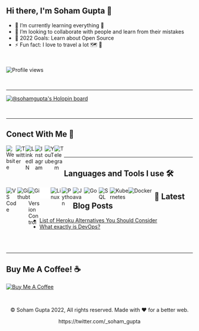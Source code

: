 <!--
**gupta-soham/gupta-soham** is a ✨ _special_ ✨ repository because its `README.md` (this file) appears on your GitHub profile.

Here are some ideas to get you started:

- 🔭 I’m currently working on ...
- 🌱 I’m currently learning ...
- 👯 I’m looking to collaborate on ...
- 🤔 I’m looking for help with ...
- 💬 Ask me about ...
- 📫 How to reach me: ...
- 😄 Pronouns: ...
- ⚡ Fun fact: ...
-->
##  **Hi there, I'm Soham Gupta 👋**
- 🌱 I’m currently learning everything 🤣
- 👯 I’m looking to collaborate with people and learn from their mistakes
- 🥅 2022 Goals: Learn about Open Source
- ⚡ Fun fact: I love to travel a lot 🗺️ 🛫

<br/>

![Profile views](https://gpvc.arturio.dev/gupta-soham) 
<!-- ![Github Followers](https://img.shields.io/github/followers/gupta-soham?label=Followers&logo=GitHub&style=for-the-badge) -->
<br/>
<hr>

[![@sohamgupta's Holopin board](https://holopin.me/sohamgupta)](https://holopin.io/@sohamgupta)

<br/>
<hr>

##  **Conect With Me 💬**

<!-- [<img align="left" alt="Github" width="100px" src="https://img.shields.io/badge/GitHub-%2312100E.svg?&style=for-the-badge&logo=Github&logoColor=white" />][github]  -->

[<img align="left" alt="Website" width="26px" src="https://cdn-icons-png.flaticon.com/512/2721/2721725.png" />][website] 

[<img align="left" alt="Twitter" width="26px" src="https://cdn-icons-png.flaticon.com/512/725/725311.png" />][twitter] 

[<img align="left" alt="LinkedIN" width="26px" src="https://cdn-icons-png.flaticon.com/512/2504/2504923.png" />][linkedin]

[<img align="left" alt="Instagram" width="26px" src="https://cdn-icons-png.flaticon.com/512/1409/1409946.png" />][instagram] 

[<img align="left" alt="YouTube" width="26px" src="https://cdn-icons-png.flaticon.com/512/1383/1383260.png" />][youtube]

[<img align="left" alt="Telegram" width="26px" src="https://cdn-icons-png.flaticon.com/512/3670/3670070.png" />][telegram]

<br/>
<hr>

##  **Languages and Tools I use 🛠️**
<img align="left" alt="VS Code" width="30px" src="https://camo.githubusercontent.com/5fa137d222dde7b69acd22c6572a065ce3656e6ffa1f5e88c1b5c7a935af3cc6/68747470733a2f2f63646e2e6a7364656c6976722e6e65742f67682f64657669636f6e732f64657669636f6e2f69636f6e732f7673636f64652f7673636f64652d6f726967696e616c2e737667" />

<img align="left" alt="Github" width="30px" src="https://cdn-icons-png.flaticon.com/512/919/919847.png" />

<img align="left" alt="Git Version Control" width="30px" src="https://camo.githubusercontent.com/dc9e7e657b4cd5ba7d819d1a9ce61434bd0ddbb94287d7476b186bd783b62279/68747470733a2f2f63646e2e6a7364656c6976722e6e65742f67682f64657669636f6e732f64657669636f6e2f69636f6e732f6769742f6769742d6f726967696e616c2e737667" />

<img align="left" alt="CLI" width="30px" src="https://github.com/codeSTACKr/codeSTACKr/raw/master/img/terminal-dark.svg" />

<img align="left" alt="Linux" width="30px" src="https://cdn-icons-png.flaticon.com/512/6124/6124995.png" />

<img align="left" alt="Python" width="30px" src="https://cdn-icons-png.flaticon.com/512/3098/3098090.png" />

<img align="left" alt="Java" width="30px" src="https://cdn-icons-png.flaticon.com/512/226/226777.png" />

<img align="left" alt="Go" width="40px" src="https://go.dev/blog/go-brand/Go-Logo/SVG/Go-Logo_Blue.svg" />

<img align="left" alt="SQL" width="30px" src="https://cdn-icons-png.flaticon.com/512/7506/7506880.png" />

<img align="left" alt="Kubernetes" width="50px" src="https://1000logos.net/wp-content/uploads/2022/07/Kubernetes-Logo.png" />

<img align="left" alt="Docker" width="70px" src="https://d1.awsstatic.com/acs/characters/Logos/Docker-Logo_Horizontel_279x131.b8a5c41e56b77706656d61080f6a0217a3ba356d.png" />

## 📝 Latest Blog Posts
<!-- BLOG-POST-LIST:START -->
- [List of Heroku Alternatives You Should Consider](https://sohamgupta.hashnode.dev/list-of-heroku-alternatives)
- [What exactly is DevOps?](https://sohamgupta.hashnode.dev/what-is-devops)
<!-- BLOG-POST-LIST:END -->

<br/>
<br/>
<hr>

##  Buy Me A Coffee! ☕
<a href="https://www.buymeacoffee.com/sohamgupta" target="_blank"><img src="https://cdn.buymeacoffee.com/buttons/v2/default-red.png" alt="Buy Me A Coffee" width="150" ></a>

<br/>

<p align="center"> © Soham Gupta 2022, All rights reserved. Made with ❤️ for a better web. </p>
<p align="center">
https://twitter.com/_soham_gupta
</p>

[twitter]: https://twitter.com/_soham_gupta
[linkedin]: https://linkedin.com/in/soham-gupta-in
[github]: https://github.com/gupta-soham
[youtube]: https://www.youtube.com/channel/UCPsRTWjuoocFwf6JhZvRrSQ?view_as=subscriber?sub_confirmation=1
[telegram]: https://telegram.im/@coolbro_0
[instagram]: https://instagram.com/_soham_gupta
[website]: https://coolbro.bio.link
